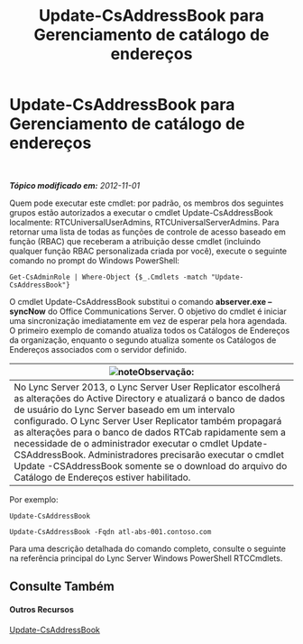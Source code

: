 ﻿---
title: Update-CsAddressBook para Gerenciamento de catálogo de endereços
TOCTitle: Update-CsAddressBook para Gerenciamento de catálogo de endereços
ms:assetid: 0ffd2ef8-201c-44aa-8c64-1c7b0eaa7d48
ms:mtpsurl: https://technet.microsoft.com/pt-br/library/Gg429695(v=OCS.15)
ms:contentKeyID: 49305907
ms.date: 05/19/2016
mtps_version: v=OCS.15
ms.translationtype: HT
---

# Update-CsAddressBook para Gerenciamento de catálogo de endereços

 

_**Tópico modificado em:** 2012-11-01_

Quem pode executar este cmdlet: por padrão, os membros dos seguintes grupos estão autorizados a executar o cmdlet Update-CsAddressBook localmente: RTCUniversalUserAdmins, RTCUniversalServerAdmins. Para retornar uma lista de todas as funções de controle de acesso baseado em função (RBAC) que receberam a atribuição desse cmdlet (incluindo qualquer função RBAC personalizada criada por você), execute o seguinte comando no prompt do Windows PowerShell:

    Get-CsAdminRole | Where-Object {$_.Cmdlets -match "Update-CsAddressBook"}

O cmdlet Update-CsAddressBook substitui o comando **abserver.exe –syncNow** do Office Communications Server. O objetivo do cmdlet é iniciar uma sincronização imediatamente em vez de esperar pela hora agendada. O primeiro exemplo de comando atualiza todos os Catálogos de Endereços da organização, enquanto o segundo atualiza somente os Catálogos de Endereços associados com o servidor definido.

<table>
<thead>
<tr class="header">
<th><img src="images/Gg425756.note(OCS.15).gif" title="note" alt="note" />Observação:</th>
</tr>
</thead>
<tbody>
<tr class="odd">
<td>No Lync Server 2013, o Lync Server User Replicator escolherá as alterações do Active Directory e atualizará o banco de dados de usuário do Lync Server baseado em um intervalo configurado. O Lync Server User Replicator também propagará as alterações para o banco de dados RTCab rapidamente sem a necessidade de o administrador executar o cmdlet Update-CSAddressBook. Administradores precisarão executar o cmdlet Update -CSAddressBook somente se o download do arquivo do Catálogo de Endereços estiver habilitado.</td>
</tr>
</tbody>
</table>


Por exemplo:

    Update-CsAddressBook

    Update-CsAddressBook -Fqdn atl-abs-001.contoso.com

Para uma descrição detalhada do comando completo, consulte o seguinte na referência principal do Lync Server Windows PowerShell RTCCmdlets.

## Consulte Também

#### Outros Recursos

[Update-CsAddressBook](https://docs.microsoft.com/en-us/powershell/module/skype/Update-CsAddressBook)

